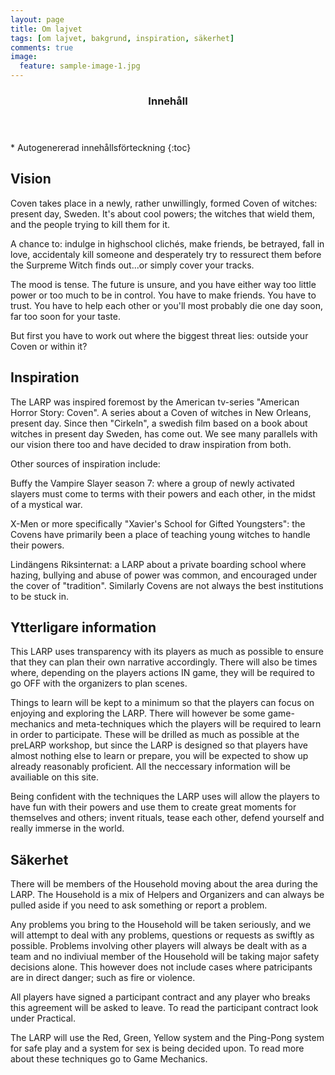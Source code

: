 ```yaml
---
layout: page
title: Om lajvet
tags: [om lajvet, bakgrund, inspiration, säkerhet]
comments: true
image:
  feature: sample-image-1.jpg
---
```


<section id="table-of-contents" class="toc">
  <header>
    <h3>Innehåll</h3>
  </header>
<div id="drawer" markdown="1">
*  Autogenererad innehållsförteckning
{:toc}
</div>
</section><!-- /#table-of-contents -->

## Vision

Coven takes place in a newly, rather unwillingly, formed Coven of witches: present day, Sweden. It's about cool powers; the witches that wield them, and the people trying to kill them for it. 

A chance to: indulge in highschool clichés, make friends, be betrayed, fall in love, accidentaly kill someone and desperately try to ressurect them before the Surpreme Witch finds out...or simply cover your tracks. 

The mood is tense. The future is unsure, and you have either way too little power or too much to be in control. You have to make friends. You have to trust. You have to help each other or you'll most probably die one day soon, far too soon for your taste. 

But first you have to work out where the biggest threat lies: outside your Coven or within it?

## Inspiration

The LARP was inspired foremost by the American tv-series "American Horror Story: Coven". A series about a Coven of witches in New Orleans, present day. Since then "Cirkeln", a swedish film based on a book about witches in present day Sweden, has come out. We see many parallels with our vision there too and have decided to draw inspiration from both.

Other sources of inspiration include: 

Buffy the Vampire Slayer season 7: where a group of newly activated slayers must come to terms with their powers and each other, in the midst of a mystical war. 

X-Men or more specifically "Xavier's School for Gifted Youngsters": the Covens have primarily been a place of teaching young witches to handle their powers. 

Lindängens Riksinternat: a LARP about a private boarding school where hazing, bullying and abuse of power was common, and encouraged under the cover of "tradition". Similarly Covens are not always the best institutions to be stuck in.

## Ytterligare information

This LARP uses transparency with its players as much as possible to ensure that they can plan their own narrative accordingly. There will also be times where, depending on the players actions IN game, they will be required to go OFF with the organizers to plan scenes.

Things to learn will be kept to a minimum so that the players can focus on enjoying and exploring the LARP. There will however be some game-mechanics and meta-techniques which the players will be required to learn in order to participate. These will be drilled as much as possible at the preLARP workshop, but since the LARP is designed so that players have almost nothing else to learn or prepare, you will be expected to show up already reasonably proficient. All the neccessary information will be availiable on this site.

Being confident with the techniques the LARP uses will allow the players to have fun with their powers and use them to create great moments for themselves and others; invent rituals, tease each other, defend yourself and really immerse in the world.

## Säkerhet

There will be members of the Household moving about the area during the LARP. The Household is a mix of Helpers and Organizers and can always be pulled aside if you need to ask something or report a problem. 

Any problems you bring to the Household will be taken seriously, and we will attempt to deal with any problems, questions or requests as swiftly as possible. Problems involving other players will always be dealt with as a team and no indiviual member of the Household will be taking major safety decisions alone. This however does not include cases where patricipants are in direct danger; such as fire or violence. 

All players have signed a participant contract and any player who breaks this agreement will be asked to leave. To read the participant contract look under Practical.

The LARP will use the Red, Green, Yellow system and the Ping-Pong system for safe play and a system for sex is being decided upon. To read more about these techniques go to Game Mechanics.
